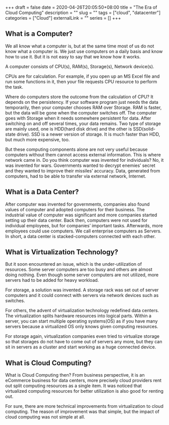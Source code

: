 +++
draft = false
date = 2020-04-26T20:05:50+08:00
title = "The Era of Cloud Computing"
description = ""
slug = ""
tags = ["cloud", "datacenter"]
categories = ["Cloud"]
externalLink = ""
series = []
+++

## What is a Computer?

We all know what a computer is, but at the same time most of us do not know what a computer is. We just use computers on a daily basis and know how to use it. But it is not easy to say that we know how it works.

A computer consists of CPU(s), RAM(s), Storage(s), Network device(s).

CPUs are for calculation. For example, if you open up an MS Excel file and run some functions in it, then your file requests CPU resource to perform the task.

Where do computers store the outcome from the calculation of CPU? It depends on the persistency. If your software program just needs the data temporarily, then your computer chooses RAM over Storage. RAM is faster, but the data will be gone when the computer switches off. The computer goes with Storage when it needs somewhere persistent for data. After switching on and off several times, your data remains. Two type of storage are mainly used, one is HDD(hard disk drive) and the other is SSD(solid-state drive). SSD is a newer version of storage. It is much faster than HDD, but much more expensive, too.

But these computing components alone are not very useful because computers without them cannot access external information. This is where network came in. Do you think computer was invented for individuals? No, it was invented for wars. Governments wanted to decrypt enemies’ secret and they wanted to improve their missiles’ accuracy. Data, generated from computers, had to be able to transfer via external network, Internet.

## What is a Data Center?

After computer was invented for governments, companies also found values of computer and adopted computers for their business. The industrial value of computer was significant and more companies started setting up their data center. Back then, computers were not used for individual employees, but for companies’ important tasks. Afterwards, more employees could use computers. We call enterprise computers as Servers. In short, a data center is stacked-computers connected with each other.

## What is Virtualization Technology?

But it soon encountered an issue, which is the under-utilization of resources. Some server computers are too busy and others are almost doing nothing. Even though some server computers are not utilized, more servers had to be added for heavy workload.

For storage, a solution was invented. A storage rack was set out of server computers and it could connect with servers via network devices such as switches.

For others, the advent of virtualization technology redefined data centers. The virtualization splits hardware resources into logical parts. Within a server, you can start multiple operating systems(OS) as if you have many servers because a virtualized OS only knows given computing resources.

For storage again, virtualization companies even tried to virtualize storage so that storages do not have to come out of servers any more, but they can sit in servers as a cluster and start working as a huge connected device.

## What is Cloud Computing?

What is Cloud Computing then? From business perspective, it is an eCommerce business for data centers, more precisely cloud providers rent out split computing resources as a single item. It was noticed that virtualized computing resources for better utilization is also good for renting out.

For sure, there are more technical improvements from virtualization to cloud computing. The reason of improvement was that simple, but the impact of cloud computing was not simple at all.
